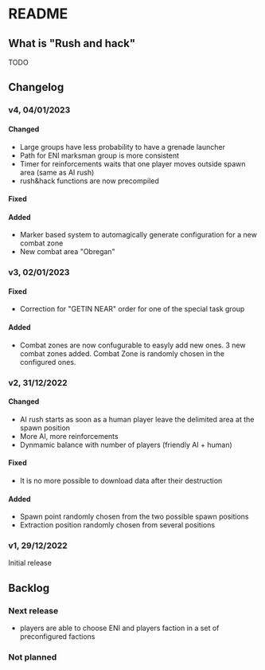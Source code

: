 # README

## What is "Rush and hack"

TODO

## Changelog

### v4, 04/01/2023

#### Changed

* Large groups have less probability to have a grenade launcher
* Path for ENI marksman group is more consistent
* Timer for reinforcements waits that one player moves outside spawn area (same as AI rush)
* rush&hack functions are now precompiled

#### Fixed

#### Added

* Marker based system to automagically generate configuration for a new combat zone
* New combat area "Obregan"

### v3, 02/01/2023

#### Fixed

* Correction for "GETIN NEAR" order for one of the special task group

#### Added

* Combat zones are now confugurable to easyly add new ones. 3 new combat zones added. Combat Zone is randomly chosen in the configured ones.

### v2, 31/12/2022

#### Changed

* AI rush starts as soon as a human player leave the delimited area at the spawn position
* More AI, more reinforcements
* Dynmamic balance with number of players (friendly AI + human)

#### Fixed

* It is no more possible to download data after their destruction

#### Added

* Spawn point randomly chosen from the two possible spawn positions
* Extraction position randomly chosen from several positions

### v1, 29/12/2022

Initial release

## Backlog

### Next release

* players are able to choose ENI and players faction in a set of preconfigured factions

### Not planned

